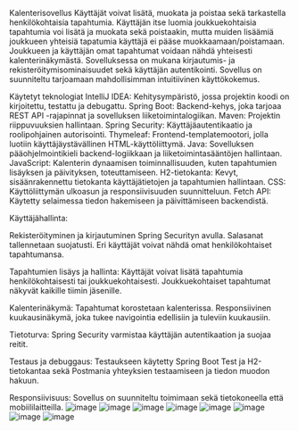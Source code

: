 Kalenterisovellus
Käyttäjät voivat lisätä, muokata ja poistaa sekä tarkastella henkilökohtaisia tapahtumia. Käyttäjän itse luomia joukkuekohtaisia tapahtumia voi lisätä ja muokata sekä poistaakin, 
mutta muiden lisäämiä joukkueen yhteisiä tapatumia käyttäjä ei pääse muokkaamaan/poistamaan. Joukkueen ja käyttäjän omat tapahtumat voidaan nähdä yhteisesti kalenterinäkymästä.
Sovelluksessa on mukana kirjautumis- ja rekisteröitymisominaisuudet sekä käyttäjän autentikointi. 
Sovellus on suunniteltu tarjoamaan mahdollisimman intuitiivinen käyttökokemus.

Käytetyt teknologiat
IntelliJ IDEA: Kehitysympäristö, jossa projektin koodi on kirjoitettu, testattu ja debugattu.
Spring Boot: Backend-kehys, joka tarjoaa REST API -rajapinnat ja sovelluksen liiketoimintalogiikan.
Maven: Projektin riippuvuuksien hallintaan.
Spring Security: Käyttäjäautentikaatio ja roolipohjainen autorisointi.
Thymeleaf: Frontend-templatemootori, jolla luotiin käyttäjäystävällinen HTML-käyttöliittymä.
Java: Sovelluksen pääohjelmointikieli backend-logiikkaan ja liiketoimintasääntöjen hallintaan.
JavaScript: Kalenterin dynaamisen toiminnallisuuden, kuten tapahtumien lisäyksen ja päivityksen, toteuttamiseen.
H2-tietokanta: Kevyt, sisäänrakennettu tietokanta käyttäjätietojen ja tapahtumien hallintaan.
CSS: Käyttöliittymän ulkoasun ja responsiivisuuden suunnitteluun.
Fetch API: Käytetty selaimessa tiedon hakemiseen ja päivittämiseen backendistä.

Käyttäjähallinta:

Rekisteröityminen ja kirjautuminen Spring Securityn avulla.
Salasanat tallennetaan suojatusti.
Eri käyttäjät voivat nähdä omat henkilökohtaiset tapahtumansa.

Tapahtumien lisäys ja hallinta:
Käyttäjät voivat lisätä tapahtumia henkilökohtaisesti tai joukkuekohtaisesti.
Joukkuekohtaiset tapahtumat näkyvät kaikille tiimin jäsenille.

Kalenterinäkymä:
Tapahtumat korostetaan kalenterissa.
Responsiivinen kuukausinäkymä, joka tukee navigointia edellisiin ja tuleviin kuukausiin.

Tietoturva:
Spring Security varmistaa käyttäjän autentikaation ja suojaa reitit.

Testaus ja debuggaus:
Testaukseen käytetty Spring Boot Test ja H2-tietokantaa sekä Postmania yhteyksien testaamiseen ja tiedon muodon hakuun.

Responsiivisuus:
Sovellus on suunniteltu toimimaan sekä tietokoneella että mobiililaitteilla.
![image](https://github.com/user-attachments/assets/6dfd099c-965d-4fcf-b446-cbee1a440b71)
![image](https://github.com/user-attachments/assets/afa9b7b8-c1e7-4160-aa6c-cb45a399d5c9)
![image](https://github.com/user-attachments/assets/2b652f11-abe1-45bd-8d68-7448257d0ef2)
![image](https://github.com/user-attachments/assets/d5d8ed95-3400-4307-9f6d-ea92813df37f)
![image](https://github.com/user-attachments/assets/c8458467-a1fe-4783-b496-ed2f6a71371f)
![image](https://github.com/user-attachments/assets/474f724b-df2d-485b-a7b5-d8bc6d62fd5b)
![image](https://github.com/user-attachments/assets/275a7909-882d-49e4-ba2e-ea7286f3d77c)
![image](https://github.com/user-attachments/assets/221f7fe4-032e-4856-9913-2ab44f6efe8c)


